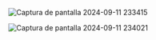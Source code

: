 ![Captura de pantalla 2024-09-11 233415](https://github.com/user-attachments/assets/ce68c896-9c93-4240-b792-d053653ca149)

![Captura de pantalla 2024-09-11 234021](https://github.com/user-attachments/assets/89775955-bc4b-4c36-a67a-88bea1a46d9a)
